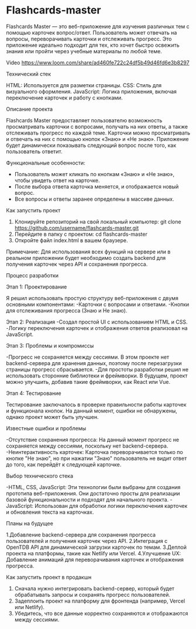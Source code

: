 # Flashcards-master
Flashcards Master — это веб-приложение для изучения различных тем с помощью карточек вопрос/ответ. Пользователь может отвечать на вопросы, переворачивать карточки и отслеживать прогресс. Это приложение идеально подходит для тех, кто хочет быстро освежить знания или пройти через учебные материалы по любой теме.

Video
https://www.loom.com/share/ad460fe722c24df5b49d46fd6e3b8297

Технический стек

HTML: Используется для разметки страницы.
CSS: Стиль для визуального оформления.
JavaScript: Логика приложения, включая переключение карточек и работу с кнопками.

Описание проекта

Flashcards Master предоставляет пользователю возможность просматривать карточки с вопросами, получать на них ответы, а также отслеживать прогресс по каждой теме. Карточки можно просматривать и отвечать на них с помощью кнопок «Знаю» и «Не знаю». Приложение будет динамически показывать следующий вопрос после того, как пользователь ответит.

Функциональные особенности:
- Пользователь может кликать по кнопкам «Знаю» и «Не знаю», чтобы увидеть ответ на карточке.
- После выбора ответа карточка меняется, и отображается новый вопрос.
- Все вопросы и ответы заранее определены в массиве данных.

Как запустить проект

1. Клонируйте репозиторий на свой локальный компьютер:
   git clone https://github.com/username/flashcards-master.git
2. Перейдите в папку с проектом:
   cd flashcards-master
3. Откройте файл index.html в вашем браузере.

Примечание: Для использования всех функций на сервере или в реальном приложении будет необходимо создать backend для получения карточек через API и сохранения прогресса.

Процесс разработки

Этап 1: Проектирование

Я решил использовать простую структуру веб-приложения с двумя основными компонентами:
-Карточки с вопросами и ответами.
-Кнопки для отслеживания прогресса (Знаю и Не знаю).

Этап 2: Реализация
-Создал простой UI с использованием HTML и CSS.
-Логику переключения карточек и отображения ответов реализовал на JavaScript.

Этап 3: Проблемы и компромиссы

-Прогресс не сохраняется между сессиями. В этом проекте нет backend-сервера для хранения данных, поэтому после перезагрузки страницы прогресс сбрасывается.
-Для простоты разработки решил не использовать сторонние библиотеки и фреймворки. В будущем, проект можно улучшить, добавив такие фреймворки, как React или Vue.

Этап 4: Тестирование

Тестирование заключалось в проверке правильности работы карточек и функционала кнопок. На данный момент, ошибки не обнаружены, однако проект может быть улучшен.

Известные ошибки и проблемы

-Отсутствие сохранения прогресса: На данный момент прогресс не сохраняется между сессиями, поскольку нет backend-сервера.
-Неинтерактивность карточек: Карточка переворачивается только по кнопке "Не знаю", но при нажатии "Знаю" пользователь не видит ответ до того, как перейдёт к следующей карточке.

Выбор технического стека

-HTML, CSS, JavaScript: Эти технологии были выбраны для создания прототипа веб-приложения. Они достаточно просты для реализации базовой функциональности и подходят для начального проекта.
-JavaScript: Использован для обработки логики переключения карточек и обновления текста на карточках.

Планы на будущее

1.Добавление backend-сервера для сохранения прогресса пользователей и получения карточек через API.
2.Интеграция с OpenTDB API для динамической загрузки карточек по темам.
3.Деплой проекта на платформы, такие как Netlify или Vercel.
4.Улучшение UX: Добавление анимаций для переворачивания карточек и отображения прогресса.

Как запустить проект в продакшн

1. Сначала нужно интегрировать backend-сервер, который будет обрабатывать запросы и сохранять прогресс пользователей.
2. Задеплоить проект на платформу для фронтенда (например, Vercel или Netlify).
3. Убедитесь, что все данные корректно сохраняются и отображаются между сессиями.

